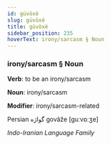```yaml
---
id: güvöxë
slug: güvöxë
title: güvöxë
sidebar_position: 235
hoverText: irony/sarcasm § Noun
---
```


### irony/sarcasm § Noun

**Verb**: to be an irony/sarcasm

**Noun**: irony/sarcasm

**Modifier**: irony/sarcasm-related

Persian گواژه‎ govâže [guːvɒːʒe]

*Indo-Iranian Language Family*